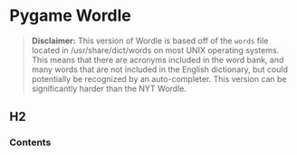 # Pygame Wordle

>**Disclaimer:** This version of Wordle is based off of the `words` file located in /usr/share/dict/words on most UNIX operating systems. This means that there are acronyms included in the word bank, and many words that are not included in the English dictionary, but could potentially be recognized by an auto-completer. This version can be significantly harder than the NYT Wordle.

## H2

### Contents
